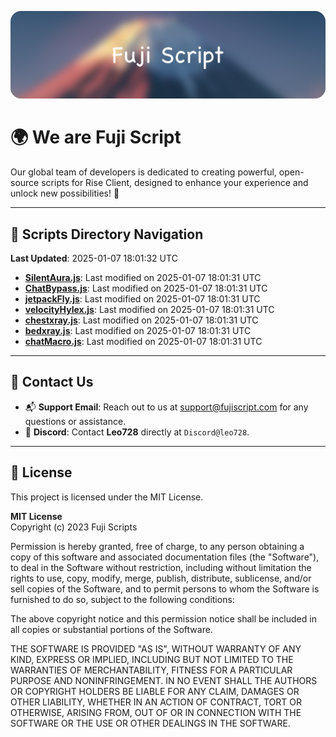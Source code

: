 ![Banner](.github/b.webp)

# 🌍 **We are Fuji Script**

Our global team of developers is dedicated to creating powerful, open-source scripts for Rise Client, designed to enhance your experience and unlock new possibilities! 🌟

---
<!-- SCRIPTS_NAVIGATION_START -->
## 📂 **Scripts Directory Navigation**

**Last Updated**: 2025-01-07 18:01:32 UTC

- **[SilentAura.js](scripts/SilentAura.js)**: Last modified on 2025-01-07 18:01:31 UTC
- **[ChatBypass.js](scripts/ChatBypass.js)**: Last modified on 2025-01-07 18:01:31 UTC
- **[jetpackFly.js](scripts/jetpackFly.js)**: Last modified on 2025-01-07 18:01:31 UTC
- **[velocityHylex.js](scripts/velocityHylex.js)**: Last modified on 2025-01-07 18:01:31 UTC
- **[chestxray.js](scripts/chestxray.js)**: Last modified on 2025-01-07 18:01:31 UTC
- **[bedxray.js](scripts/bedxray.js)**: Last modified on 2025-01-07 18:01:31 UTC
- **[chatMacro.js](scripts/chatMacro.js)**: Last modified on 2025-01-07 18:01:31 UTC

<!-- SCRIPTS_NAVIGATION_END -->

---

## 💬 **Contact Us**  
- 📬 **Support Email**: Reach out to us at [support@fujiscript.com](mailto:support@fujiscript.com) for any questions or assistance.  
- 💬 **Discord**: Contact **Leo728** directly at `Discord@leo728`.

---

## 📜 **License**

This project is licensed under the MIT License.  

**MIT License**  
Copyright (c) 2023 Fuji Scripts  

Permission is hereby granted, free of charge, to any person obtaining a copy of this software and associated documentation files (the "Software"), to deal in the Software without restriction, including without limitation the rights to use, copy, modify, merge, publish, distribute, sublicense, and/or sell copies of the Software, and to permit persons to whom the Software is furnished to do so, subject to the following conditions:  

The above copyright notice and this permission notice shall be included in all copies or substantial portions of the Software.  

THE SOFTWARE IS PROVIDED "AS IS", WITHOUT WARRANTY OF ANY KIND, EXPRESS OR IMPLIED, INCLUDING BUT NOT LIMITED TO THE WARRANTIES OF MERCHANTABILITY, FITNESS FOR A PARTICULAR PURPOSE AND NONINFRINGEMENT. IN NO EVENT SHALL THE AUTHORS OR COPYRIGHT HOLDERS BE LIABLE FOR ANY CLAIM, DAMAGES OR OTHER LIABILITY, WHETHER IN AN ACTION OF CONTRACT, TORT OR OTHERWISE, ARISING FROM, OUT OF OR IN CONNECTION WITH THE SOFTWARE OR THE USE OR OTHER DEALINGS IN THE SOFTWARE.  
